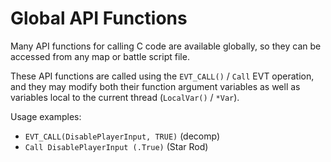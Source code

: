 # Global API Functions

Many API functions for calling C code are available globally, so they can be accessed from any map or battle script file.

These API functions are called using the `EVT_CALL()` / `Call` EVT operation, and they may modify both their function argument variables as well as variables local to the current thread (`LocalVar()` / `*Var`).

Usage examples:

* `EVT_CALL(DisablePlayerInput, TRUE)` (decomp)
* `Call DisablePlayerInput (.True)` (Star Rod)
